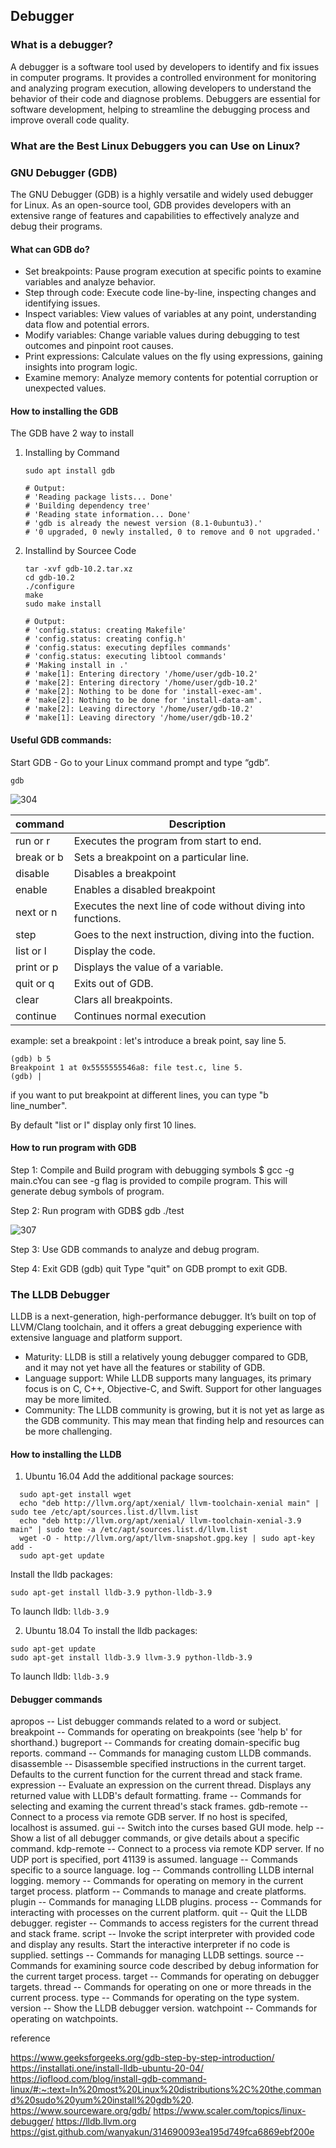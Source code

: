 ## Debugger ##

### What is a debugger? ###
  A debugger is a software tool used by developers to identify and fix issues in computer programs. It provides a controlled environment for monitoring and analyzing program execution, allowing developers to understand the behavior of their code and diagnose problems.
  Debuggers are essential for software development, helping to streamline the debugging process and improve overall code quality.
### What are the Best Linux Debuggers you can Use on Linux? ###
### GNU Debugger (GDB) ###
The GNU Debugger (GDB) is a highly versatile and widely used debugger for Linux. As an open-source tool, GDB provides developers with an extensive range of features and capabilities to effectively analyze and debug their programs.
####  What can GDB do? ####
  - Set breakpoints: Pause program execution at specific points to examine variables and analyze behavior.
  - Step through code: Execute code line-by-line, inspecting changes and identifying issues.
  - Inspect variables: View values of variables at any point, understanding data flow and potential errors.
  - Modify variables: Change variable values during debugging to test outcomes and pinpoint root causes.
  - Print expressions: Calculate values on the fly using expressions, gaining insights into program logic.
  - Examine memory: Analyze memory contents for potential corruption or unexpected values.
#### How to installing the GDB ####
The GDB have 2 way to install
  1. Installing by Command
     
     ```sudo apt update
     sudo apt install gdb

     # Output:
     # 'Reading package lists... Done'
     # 'Building dependency tree'
     # 'Reading state information... Done'
     # 'gdb is already the newest version (8.1-0ubuntu3).'
     # '0 upgraded, 0 newly installed, 0 to remove and 0 not upgraded.'
     ```
     
  2. Installind by Sourcee Code
  
     ``` wget http://ftp.gnu.org/gnu/gdb/gdb-10.2.tar.xz
     tar -xvf gdb-10.2.tar.xz
     cd gdb-10.2
     ./configure
     make
     sudo make install

     # Output:
     # 'config.status: creating Makefile'
     # 'config.status: creating config.h'
     # 'config.status: executing depfiles commands'
     # 'config.status: executing libtool commands'
     # 'Making install in .'
     # 'make[1]: Entering directory '/home/user/gdb-10.2'
     # 'make[2]: Entering directory '/home/user/gdb-10.2'
     # 'make[2]: Nothing to be done for 'install-exec-am'.
     # 'make[2]: Nothing to be done for 'install-data-am'.
     # 'make[2]: Leaving directory '/home/user/gdb-10.2'
     # 'make[1]: Leaving directory '/home/user/gdb-10.2'
     ```
     
#### Useful GDB commands: ####

Start GDB - Go to your Linux command prompt and type “gdb”.

` gdb `

![304](https://github.com/Chinjuku/Code-Development-1/assets/109953279/e97527d7-32b1-4aaa-aa3d-edff8589ac2c)

command | Description 
--------| -----------
run or r|Executes the program from start to end.
break or b | Sets a breakpoint on a particular line.
disable | Disables a breakpoint
enable | Enables a disabled breakpoint
next or n | Executes the next line of code without diving into functions.
step | Goes to the next instruction, diving into the fuction.
list or l | Display the code.
print or p | Displays the value of a variable.
quit or q | Exits out of GDB.
clear | Clars all breakpoints.
continue | Continues normal execution

example:
set a breakpoint : let's introduce a break point, say line 5.


```
(gdb) b 5
Breakpoint 1 at 0x5555555546a8: file test.c, line 5.
(gdb) |
```

if you want to put breakpoint at different lines, you can type "b line_number".

By default "list or l" display only first 10 lines.

#### How to run program with GDB ####
Step 1: Compile and Build program with debugging symbols $ gcc -g main.cYou can see -g flag is provided to compile program. This will generate debug symbols of program.

Step 2: Run program with GDB$ gdb ./test

![307](https://github.com/Chinjuku/Code-Development-1/assets/109953279/bf17e3df-7729-4d39-bd1f-be8fa1c5ee83)

Step 3: Use GDB commands to analyze and debug program.

Step 4: Exit GDB (gdb) quit Type "quit" on GDB prompt to exit GDB.


### The LLDB Debugger ###
LLDB is a next-generation, high-performance debugger. It’s built on top of LLVM/Clang toolchain, and it offers a great debugging experience with extensive language and platform support.

- Maturity: LLDB is still a relatively young debugger compared to GDB, and it may not yet have all the features or stability of GDB.
- Language support: While LLDB supports many languages, its primary focus is on C, C++, Objective-C, and Swift. Support for other languages may be more limited.
- Community: The LLDB community is growing, but it is not yet as large as the GDB community. This may mean that finding help and resources can be more challenging.

#### How to installing the LLDB ####
1. Ubuntu 16.04 
Add the additional package sources:
```sudo apt-get update
  sudo apt-get install wget
  echo "deb http://llvm.org/apt/xenial/ llvm-toolchain-xenial main" | sudo tee /etc/apt/sources.list.d/llvm.list
  echo "deb http://llvm.org/apt/xenial/ llvm-toolchain-xenial-3.9 main" | sudo tee -a /etc/apt/sources.list.d/llvm.list
  wget -O - http://llvm.org/apt/llvm-snapshot.gpg.key | sudo apt-key add -
  sudo apt-get update
```
Install the lldb packages:
```
sudo apt-get install lldb-3.9 python-lldb-3.9
```
To launch lldb:
`lldb-3.9`

2. Ubuntu 18.04 
To install the lldb packages:
```
sudo apt-get update
sudo apt-get install lldb-3.9 llvm-3.9 python-lldb-3.9
```
To launch lldb:
`lldb-3.9`

#### Debugger commands ####

  apropos           -- List debugger commands related to a word or subject.
  breakpoint        -- Commands for operating on breakpoints (see 'help b' for
                       shorthand.)
  bugreport         -- Commands for creating domain-specific bug reports.
  command           -- Commands for managing custom LLDB commands.
  disassemble       -- Disassemble specified instructions in the current
                       target.  Defaults to the current function for the
                       current thread and stack frame.
  expression        -- Evaluate an expression on the current thread.  Displays
                       any returned value with LLDB's default formatting.
  frame             -- Commands for selecting and examing the current thread's
                       stack frames.
  gdb-remote        -- Connect to a process via remote GDB server.  If no host
                       is specifed, localhost is assumed.
  gui               -- Switch into the curses based GUI mode.
  help              -- Show a list of all debugger commands, or give details
                       about a specific command.
  kdp-remote        -- Connect to a process via remote KDP server.  If no UDP
                       port is specified, port 41139 is assumed.
  language          -- Commands specific to a source language.
  log               -- Commands controlling LLDB internal logging.
  memory            -- Commands for operating on memory in the current target
                       process.
  platform          -- Commands to manage and create platforms.
  plugin            -- Commands for managing LLDB plugins.
  process           -- Commands for interacting with processes on the current
                       platform.
  quit              -- Quit the LLDB debugger.
  register          -- Commands to access registers for the current thread and
                       stack frame.
  script            -- Invoke the script interpreter with provided code and
                       display any results.  Start the interactive interpreter
                       if no code is supplied.
  settings          -- Commands for managing LLDB settings.
  source            -- Commands for examining source code described by debug
                       information for the current target process.
  target            -- Commands for operating on debugger targets.
  thread            -- Commands for operating on one or more threads in the
                       current process.
  type              -- Commands for operating on the type system.
  version           -- Show the LLDB debugger version.
  watchpoint        -- Commands for operating on watchpoints.

reference

https://www.geeksforgeeks.org/gdb-step-by-step-introduction/
https://installati.one/install-lldb-ubuntu-20-04/
https://ioflood.com/blog/install-gdb-command-linux/#:~:text=In%20most%20Linux%20distributions%2C%20the,command%20sudo%20yum%20install%20gdb%20.
https://www.sourceware.org/gdb/
https://www.scaler.com/topics/linux-debugger/
https://lldb.llvm.org
https://gist.github.com/wanyakun/314690093ea195d749fca6869ebf200e
 
     
